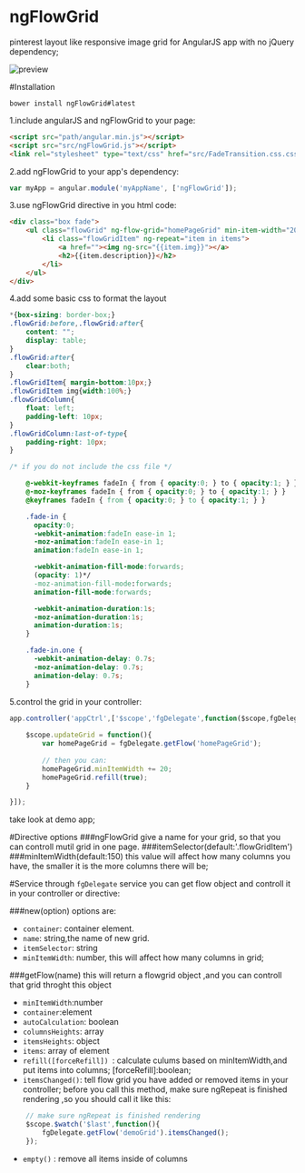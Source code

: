 ngFlowGrid
==========

pinterest layout like responsive image grid for AngularJS app with no jQuery dependency;

![preview](snapshot.jpg 'ngFlowGrid preview')

#Installation

	bower install ngFlowGrid#latest


1.include angularJS and ngFlowGrid to your page:

```html
<script src="path/angular.min.js"></script>
<script src="src/ngFlowGrid.js"></script>
<link rel="stylesheet" type="text/css" href="src/FadeTransition.css.css">
```
2.add ngFlowGrid to your app's dependency:
```javascript
var myApp = angular.module('myAppName', ['ngFlowGrid']);
```

3.use ngFlowGrid directive in you html code:
```html
<div class="box fade">
	<ul class="flowGrid" ng-flow-grid="homePageGrid" min-item-width="200">
		<li class="flowGridItem" ng-repeat="item in items">
			<a href=""><img ng-src="{{item.img}}"></a>
			<h2>{{item.description}}</h2>
		</li>
	</ul>
</div>
```

4.add some basic css to format the layout

```css
*{box-sizing: border-box;}
.flowGrid:before,.flowGrid:after{
	content: "";
	display: table;
}
.flowGrid:after{
	clear:both;
}
.flowGridItem{ margin-bottom:10px;}
.flowGridItem img{width:100%;}
.flowGridColumn{
	float: left;
	padding-left: 10px;
}
.flowGridColumn:last-of-type{
	padding-right: 10px;
}

/* if you do not include the css file */

    @-webkit-keyframes fadeIn { from { opacity:0; } to { opacity:1; } }
    @-moz-keyframes fadeIn { from { opacity:0; } to { opacity:1; } }
    @keyframes fadeIn { from { opacity:0; } to { opacity:1; } }

    .fade-in {
      opacity:0;  
      -webkit-animation:fadeIn ease-in 1;  
      -moz-animation:fadeIn ease-in 1;
      animation:fadeIn ease-in 1;

      -webkit-animation-fill-mode:forwards;   
      (opacity: 1)*/
      -moz-animation-fill-mode:forwards;
      animation-fill-mode:forwards;

      -webkit-animation-duration:1s;
      -moz-animation-duration:1s;
      animation-duration:1s;
    }

    .fade-in.one {
      -webkit-animation-delay: 0.7s;
      -moz-animation-delay: 0.7s;
      animation-delay: 0.7s;
    }

```
5.control the grid in your controller:
```javascript
app.controller('appCtrl',['$scope','fgDelegate',function($scope,fgDelegate){
	
	$scope.updateGrid = function(){
		var homePageGrid = fgDelegate.getFlow('homePageGrid');
	
		// then you can:
		homePageGrid.minItemWidth += 20;
    	homePageGrid.refill(true);
	}

}]);

```
take look at demo app;


#Directive options
###ngFlowGrid
give a name for your grid, so that you can controll mutil grid in one page.
###itemSelector(default:'.flowGridItem')
###minItemWidth(default:150)
this value will affect how many columns you have, the smaller it is the more columns there will be;

#Service
through `fgDelegate` service you can get flow object and controll it in your controller or directive:

###new(option)
options are:
 - `container`: container element.
 - `name`: string,the name of new grid.
 - `itemSelector`: string
 - `minItemWidth`: number, this will affect how many columns in grid;

###getFlow(name)
this will return a flowgrid object ,and you can controll that grid throght this object
 - `minItemWidth`:number
 - `container`:element
 - `autoCalculation`: boolean
 - `columnsHeights`: array
 - `itemsHeights`: object
 - `items`: array of element
 - `refill([forceRefill]) `: calculate culums based on minItemWidth,and put items into columns; [forceRefill]:boolean;
 - `itemsChanged()`: tell flow grid you have added or removed items in your controller; before you call this method, make sure ngRepeat is finished rendering ,so you should call it like this:

```javascript
 	// make sure ngRepeat is finished rendering
	$scope.$watch('$last',function(){
		fgDelegate.getFlow('demoGrid').itemsChanged();
	});
```
 - `empty()` : remove all items inside of columns

